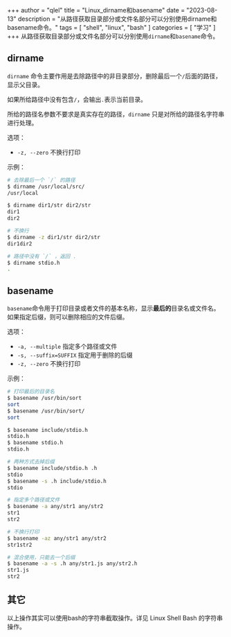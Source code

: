 +++
author = "qlel"
title = "Linux_dirname和basename"
date = "2023-08-13"
description = "从路径获取目录部分或文件名部分可以分别使用dirname和basename命令。"
tags = [
"shell", "linux", "bash"
]
categories = [
"学习"
]
+++
从路径获取目录部分或文件名部分可以分别使用`dirname`和`basename`命令。


## dirname
`dirname` 命令主要作用是去除路径中的非目录部分，删除最后一个`/`后面的路径，显示父目录。

如果所给路径中没有包含`/`，会输出`.`表示当前目录。

所给的路径名参数不要求是真实存在的路径，`dirname` 只是对所给的路径名字符串进行处理。

选项：
- `-z, --zero` 不换行打印

示例：
```bash
# 去除最后一个 `/` 的路径
$ dirname /usr/local/src/
/usr/local

$ dirname dir1/str dir2/str
dir1
dir2

# 不换行
$ dirname -z dir1/str dir2/str
dir1dir2

# 路径中没有 `/` ，返回 .
$ dirname stdio.h
.
```

## basename
`basename`命令用于打印目录或者文件的基本名称，显示**最后的**目录名或文件名。如果指定后缀，则可以删除相应的文件后缀。

选项：
- `-a, --multiple`
指定多个路径或文件
- `-s, --suffix=SUFFIX`
指定用于删除的后缀
- `-z, --zero`
不换行打印

示例：
```bash
# 打印最后的目录名
$ basename /usr/bin/sort
sort
$ basename /usr/bin/sort/
sort

$ basename include/stdio.h
stdio.h
$ basename stdio.h
stdio.h

# 两种方式去掉后缀
$ basename include/stdio.h .h
stdio
$ basename -s .h include/stdio.h
stdio

# 指定多个路径或文件
$ basename -a any/str1 any/str2
str1
str2

# 不换行打印
$ basename -az any/str1 any/str2
str1str2

# 混合使用，只能去一个后缀
$ basename -a -s .h any/str1.js any/str2.h
str1.js
str2
```

## 其它
以上操作其实可以使用bash的字符串截取操作。详见 Linux Shell Bash 的字符串操作。
